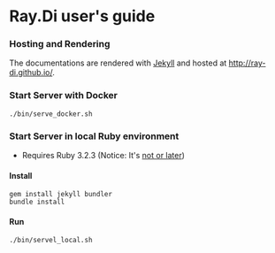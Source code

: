 # Ray.Di user's guide

### Hosting and Rendering

The documentations are rendered with  [Jekyll](http://jekyllrb.com) and hosted at http://ray-di.github.io/.

### Start Server with Docker

```
./bin/serve_docker.sh
```

### Start Server in local Ruby environment

* Requires Ruby 3.2.3 (Notice: It's [not or later](https://stackoverflow.com/questions/77851863/bundle-exec-jekyll-serve-not-working-locally))

#### Install
```
gem install jekyll bundler
bundle install
```

#### Run
```
./bin/servel_local.sh
```
